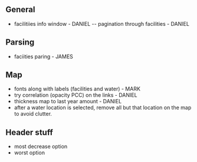 ## General
- facilitiies info window - DANIEL
-- pagination through facilities - DANIEL

## Parsing
- faciities paring  - JAMES

## Map
- fonts along with labels (facilities and water) - MARK
- try correlation (opacity PCC) on the links - DANIEL
- thickness map to last year amount - DANIEL
- after a water location is selected, remove all but that location on the map to avoid clutter.

## Header stuff 
- most decrease option
- worst option
